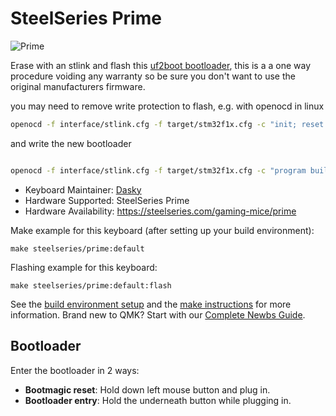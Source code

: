 # SteelSeries Prime

![Prime](https://i.imgur.com/rPIKok3.jpeg)

Erase with an stlink and flash this [uf2boot bootloader](https://github.com/daskygit/uf2-prime-plus), this is a a one way procedure voiding any warranty so be sure you don't want to use the original manufacturers firmware.

you may need to remove write protection to flash, e.g. with openocd in linux

```sh
openocd -f interface/stlink.cfg -f target/stm32f1x.cfg -c "init; reset halt; stm32f1x unlock 0; flash protect 0 0 last off; reset halt; exit"

```

and write the new bootloader

```sh

openocd -f interface/stlink.cfg -f target/stm32f1x.cfg -c "program build/PRIME_PLUS/uf2boot.bin  verify reset exit 0x8000000"

```

* Keyboard Maintainer: [Dasky](https://github.com/daskygit)
* Hardware Supported: SteelSeries Prime
* Hardware Availability: https://steelseries.com/gaming-mice/prime

Make example for this keyboard (after setting up your build environment):

    make steelseries/prime:default

Flashing example for this keyboard:

    make steelseries/prime:default:flash

See the [build environment setup](https://docs.qmk.fm/#/getting_started_build_tools) and the [make instructions](https://docs.qmk.fm/#/getting_started_make_guide) for more information. Brand new to QMK? Start with our [Complete Newbs Guide](https://docs.qmk.fm/#/newbs).

## Bootloader

Enter the bootloader in 2 ways:

* **Bootmagic reset**: Hold down left mouse button and plug in.
* **Bootloader entry**: Hold the underneath button while plugging in.
